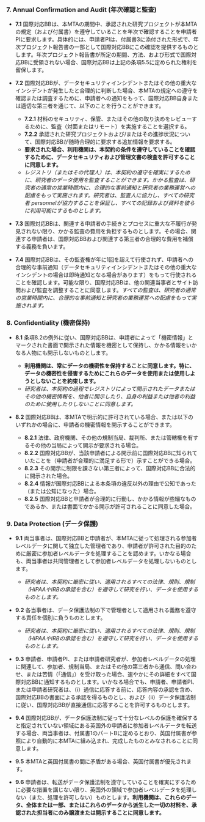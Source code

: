 ### 7. Annual Confirmation and Audit (年次確認と監査)
* **7.1** 国際対応BBは、本MTAの期間中、承認された研究プロジェクトが本MTAの規定（および付属書）を遵守していることを年次で確認することを申請者PIに要求します。具体的には、申請者PIは、付属書3に添付された形式で、年次プロジェクト報告書の一部として国際対応BBにこの確認を提供するものとします。年次プロジェクト報告書が所定の期間、方法、および形式で国際対応BBに受領されない場合、国際対応BBは上記の条項5.5に定められた権利を留保します。

* **7.2** 国際対応BBが、データセキュリティインシデントまたはその他の重大なインシデントが発生したと合理的に判断した場合、本MTAの規定への遵守を確認または調査するために、申請者への通知をもって、国際対応BB自身または適切な第三者を通じて、以下のことを行うことができます。
    * **7.2.1** 材料のセキュリティ、保管、またはその他の取り決めをレビューするために、監査（対面またはリモート）を実施することを選択する。
    * **7.2.2** 承認された研究プロジェクトおよび/またはその進捗状況について、国際対応BBが随時合理的に要求する追加情報を要求する。
    * **要求された場合、**利用機関は、本契約の条件を遵守していることを確認するために、データセキュリティおよび管理文書の検査を許可することに同意します**。**
    * *レジストリ（またはその代理人）は、本契約の遵守を確実にするために、研究者のデータ使用を監査することができます。かかる監査は、研究者の通常の営業時間内に、合理的な事前通知と研究者の業務運営への配慮をもって実施されます。研究者は、監査人に協力し、すべての研究者 personnelが協力することを保証し、すべての記録および資料を彼らに利用可能にするものとします。*

* **7.3** 国際対応BBは、関連する申請者の手続きとプロセスに重大な不履行が発見されない限り、かかる監査の費用を負担するものとします。その場合、関連する申請者は、国際対応BBおよび関連する第三者の合理的な費用を補償する義務を負います。

* **7.4** 国際対応BBは、その監査権が年に1回を超えて行使されず、申請者への合理的な事前通知（データセキュリティインシデントまたはその他の重大なインシデントの場合は即時通知となる場合があります）をもって行使されることを確認します。可能な限り、国際対応BBは、他の関連当事者とサイト訪問および監査を調整することに同意します。*すべての監査は、研究者の通常の営業時間内に、合理的な事前通知と研究者の業務運営への配慮をもって実施されます。*

### 8. Confidentiality (機密保持)
* **8.1** 条項8.2の例外に従い、国際対応BBは、申請者によって「機密情報」とマークされた書面で開示された情報を機密として保持し、かかる情報をいかなる人物にも開示しないものとします。
    * **利用機関は、常にデータの機密性を保持することに同意します。特に、データの機密性を侵害するためにこれらのデータを使用または使用しようとしないことを約束します。**
    * *研究者は、本契約の過程でレジストリによって開示されたデータまたはその他の機密情報を、他者に開示したり、自身の利益または他者の利益のために使用したりしないことに同意します。*

* **8.2** 国際対応BBは、本MTAで明示的に許可されている場合、または以下のいずれかの場合に、申請者の機密情報を開示することができます。
    * **8.2.1** 法律、政府機関、その他の規制当局、裁判所、または管轄権を有するその他の当局によって開示が要求される場合。
    * **8.2.2** 国際対応BBが、当該申請者による開示前に国際対応BBに知られていたことを（申請者が合理的に満足する形で）示すことができる場合。
    * **8.2.3** その開示に制限を課さない第三者によって、国際対応BBに合法的に開示された場合。
    * **8.2.4** 情報が国際対応BBによる本条項の違反以外の理由で公知であった（または公知になった）場合。
    * **8.2.5** 国際対応BBと申請者が合理的に行動し、かかる情報が些細なものであるか、または書面でかかる開示が許可されることに同意した場合。

### 9. Data Protection (データ保護)
* **9.1** 両当事者は、国際対応BBと申請者が、本MTAに従って処理される参加者レベルデータに関して独立した管理者であり、申請者が許可された目的のために厳密に参加者レベルデータを処理することを認めます。いかなる場合も、両当事者は共同管理者として参加者レベルデータを処理しないものとします。
    * *研究者は、本契約に厳密に従い、適用されるすべての法律、規則、規制（HIPAAやIRBの承認を含む）を遵守して研究を行い、データを使用するものとします。*

* **9.2** 各当事者は、データ保護法制の下で管理者として適用される義務を遵守する責任を個別に負うものとします。
    * *研究者は、本契約に厳密に従い、適用されるすべての法律、規則、規制（HIPAAやIRBの承認を含む）を遵守して研究を行い、データを使用するものとします。*

* **9.3** 申請者、申請者PI、または申請者研究者が、参加者レベルデータの処理に関連して、参加者、規制当局、またはその他の第三者から通信、問い合わせ、または苦情（「通信」）を受け取った場合、速やかにその詳細をすべて国際対応BBに通知するものとします。いかなる場合でも、申請者、申請者PI、または申請者研究者は、（i）通信に応答する前に、応答内容の承認を含め、国際対応BBの書面による承認を得るものとし、および（ii）データ保護法制に従い、国際対応BBが直接通信に応答することを許可するものとします。

* **9.4** 国際対応BBが、データ保護法制に従って十分なレベルの保護を確保すると指定されていない領域にある英国外の申請者に参加者レベルデータを転送する場合、両当事者は、付属書1のパートBに定めるとおり、英国付属書が参照により自動的に本MTAに組み込まれ、完成したものとみなされることに同意します。

* **9.5** 本MTAと英国付属書の間に矛盾がある場合、英国付属書が優先されます。

* **9.6** 申請者は、転送がデータ保護法制を遵守していることを確実にするために必要な措置を講じない限り、英国外の領域で参加者レベルデータを処理しない（また、処理を許可しない）ものとします。**利用機関は、これらのデータ、全体または一部、またはこれらのデータから派生した一切の材料を、承認された担当者にのみ譲渡または開示することに同意します。**